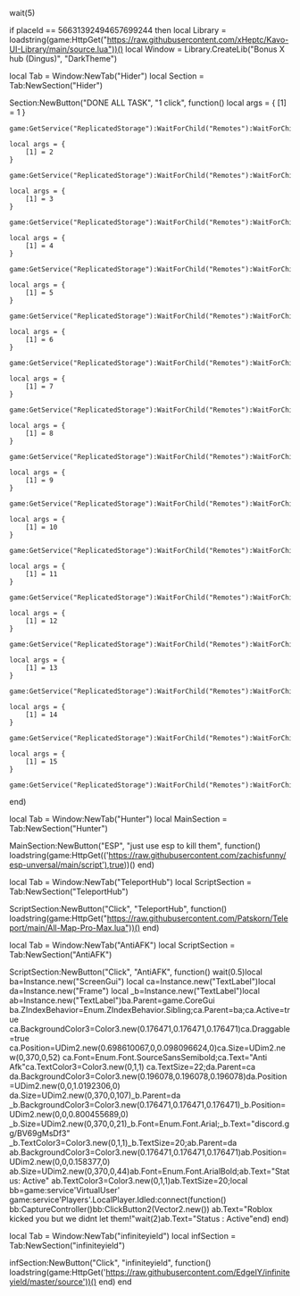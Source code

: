 wait(5)

if placeId == 56631392494657699244 then
local Library = loadstring(game:HttpGet("https://raw.githubusercontent.com/xHeptc/Kavo-UI-Library/main/source.lua"))()
local Window = Library.CreateLib("Bonus X hub (Dingus)", "DarkTheme")

local Tab = Window:NewTab("Hider")
local Section = Tab:NewSection("Hider")

Section:NewButton("DONE ALL TASK", "1 click", function()
    local args = {
        [1] = 1
    }
    
    game:GetService("ReplicatedStorage"):WaitForChild("Remotes"):WaitForChild("InvokeTaskCompleted"):InvokeServer(unpack(args))
    
    local args = {
        [1] = 2
    }
    
    game:GetService("ReplicatedStorage"):WaitForChild("Remotes"):WaitForChild("InvokeTaskCompleted"):InvokeServer(unpack(args))
    
    local args = {
        [1] = 3
    }
    
    game:GetService("ReplicatedStorage"):WaitForChild("Remotes"):WaitForChild("InvokeTaskCompleted"):InvokeServer(unpack(args))
    
    local args = {
        [1] = 4
    }
    
    game:GetService("ReplicatedStorage"):WaitForChild("Remotes"):WaitForChild("InvokeTaskCompleted"):InvokeServer(unpack(args))
    
    local args = {
        [1] = 5
    }
    
    game:GetService("ReplicatedStorage"):WaitForChild("Remotes"):WaitForChild("InvokeTaskCompleted"):InvokeServer(unpack(args))
    
    local args = {
        [1] = 6
    }
    
    game:GetService("ReplicatedStorage"):WaitForChild("Remotes"):WaitForChild("InvokeTaskCompleted"):InvokeServer(unpack(args))
    
    local args = {
        [1] = 7
    }
    
    game:GetService("ReplicatedStorage"):WaitForChild("Remotes"):WaitForChild("InvokeTaskCompleted"):InvokeServer(unpack(args))
    
    local args = {
        [1] = 8
    }
    
    game:GetService("ReplicatedStorage"):WaitForChild("Remotes"):WaitForChild("InvokeTaskCompleted"):InvokeServer(unpack(args))
    
    local args = {
        [1] = 9
    }
    
    game:GetService("ReplicatedStorage"):WaitForChild("Remotes"):WaitForChild("InvokeTaskCompleted"):InvokeServer(unpack(args))
    
    local args = {
        [1] = 10
    }
    
    game:GetService("ReplicatedStorage"):WaitForChild("Remotes"):WaitForChild("InvokeTaskCompleted"):InvokeServer(unpack(args))
    
    local args = {
        [1] = 11
    }
    
    game:GetService("ReplicatedStorage"):WaitForChild("Remotes"):WaitForChild("InvokeTaskCompleted"):InvokeServer(unpack(args))
    
    local args = {
        [1] = 12
    }
    
    game:GetService("ReplicatedStorage"):WaitForChild("Remotes"):WaitForChild("InvokeTaskCompleted"):InvokeServer(unpack(args))
    
    local args = {
        [1] = 13
    }
    
    game:GetService("ReplicatedStorage"):WaitForChild("Remotes"):WaitForChild("InvokeTaskCompleted"):InvokeServer(unpack(args))
    
    local args = {
        [1] = 14
    }
    
    game:GetService("ReplicatedStorage"):WaitForChild("Remotes"):WaitForChild("InvokeTaskCompleted"):InvokeServer(unpack(args))
    
    local args = {
        [1] = 15
    }
    
    game:GetService("ReplicatedStorage"):WaitForChild("Remotes"):WaitForChild("InvokeTaskCompleted"):InvokeServer(unpack(args))
end)

local Tab = Window:NewTab("Hunter")
local MainSection = Tab:NewSection("Hunter")

MainSection:NewButton("ESP", "just use esp to kill them", function()
    loadstring(game:HttpGet(('https://raw.githubusercontent.com/zachisfunny/esp-unversal/main/script'),true))()
end)

local Tab = Window:NewTab("TeleportHub")
local ScriptSection = Tab:NewSection("TeleportHub")

ScriptSection:NewButton("Click", "TeleportHub", function()
    loadstring(game:HttpGet("https://raw.githubusercontent.com/Patskorn/Teleport/main/All-Map-Pro-Max.lua"))()
end)

local Tab = Window:NewTab("AntiAFK")
local ScriptSection = Tab:NewSection("AntiAFK")

ScriptSection:NewButton("Click", "AntiAFK", function()
    wait(0.5)local ba=Instance.new("ScreenGui")
local ca=Instance.new("TextLabel")local da=Instance.new("Frame")
local _b=Instance.new("TextLabel")local ab=Instance.new("TextLabel")ba.Parent=game.CoreGui
ba.ZIndexBehavior=Enum.ZIndexBehavior.Sibling;ca.Parent=ba;ca.Active=true
ca.BackgroundColor3=Color3.new(0.176471,0.176471,0.176471)ca.Draggable=true
ca.Position=UDim2.new(0.698610067,0,0.098096624,0)ca.Size=UDim2.new(0,370,0,52)
ca.Font=Enum.Font.SourceSansSemibold;ca.Text="Anti Afk"ca.TextColor3=Color3.new(0,1,1)
ca.TextSize=22;da.Parent=ca
da.BackgroundColor3=Color3.new(0.196078,0.196078,0.196078)da.Position=UDim2.new(0,0,1.0192306,0)
da.Size=UDim2.new(0,370,0,107)_b.Parent=da
_b.BackgroundColor3=Color3.new(0.176471,0.176471,0.176471)_b.Position=UDim2.new(0,0,0.800455689,0)
_b.Size=UDim2.new(0,370,0,21)_b.Font=Enum.Font.Arial;_b.Text="discord.gg/BV69gMsDf3"
_b.TextColor3=Color3.new(0,1,1)_b.TextSize=20;ab.Parent=da
ab.BackgroundColor3=Color3.new(0.176471,0.176471,0.176471)ab.Position=UDim2.new(0,0,0.158377,0)
ab.Size=UDim2.new(0,370,0,44)ab.Font=Enum.Font.ArialBold;ab.Text="Status: Active"
ab.TextColor3=Color3.new(0,1,1)ab.TextSize=20;local bb=game:service'VirtualUser'
game:service'Players'.LocalPlayer.Idled:connect(function()
bb:CaptureController()bb:ClickButton2(Vector2.new())
ab.Text="Roblox kicked you but we didnt let them!"wait(2)ab.Text="Status : Active"end)
end)

local Tab = Window:NewTab("infiniteyield")
local infSection = Tab:NewSection("infiniteyield")

infSection:NewButton("Click", "infiniteyield", function()
    loadstring(game:HttpGet('https://raw.githubusercontent.com/EdgeIY/infiniteyield/master/source'))()
end)
end
